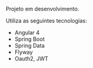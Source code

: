 Projeto em desenvolvimento.

Utiliza as seguintes tecnologias:

- Angular 4
- Spring Boot
- Spring Data
- Flyway
- Oauth2, JWT
